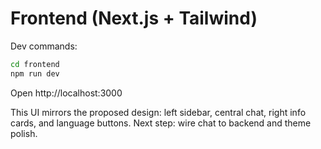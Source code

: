 # Frontend (Next.js + Tailwind)

Dev commands:

```bash
cd frontend
npm run dev
```

Open http://localhost:3000

This UI mirrors the proposed design: left sidebar, central chat, right info cards, and language buttons. Next step: wire chat to backend and theme polish.
